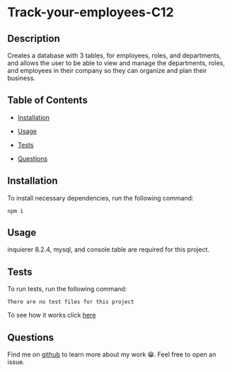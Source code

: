
  # Track-your-employees-C12

  
  ## Description

  Creates a database with 3 tables, for employees, roles, and departments, and allows the user to be able to view and manage the departments, roles, and employees in their company so they can organize and plan their business.
  
  
  ## Table of Contents
  

  * [Installation](#installation)
  
  * [Usage](#usage)

  * [Tests](#tests)

  * [Questions](#questions)

  ## Installation

  To install necessary dependencies, run the following command:

  ~~~
  npm i
  ~~~

  ## Usage

  inquierer 8.2.4, mysql, and console.table are required for this project. 

  ## Tests

  To run tests, run the following command:

  ~~~
  There are no test files for this project
  ~~~

  To see how it works click <a href="https://drive.google.com/file/d/18esc-N-7gjKTnJ1tw4PnPDxZY7Mys9eM/view" target="_blank" rel="noreferrer noopener">here</a>

  ## Questions

  Find me on <a href="https://github.com/morgan1317" target="_blank">github</a> to learn more about my work  😁. Feel free to open an issue. 
